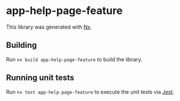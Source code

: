 # app-help-page-feature

This library was generated with [Nx](https://nx.dev).

## Building

Run `nx build app-help-page-feature` to build the library.

## Running unit tests

Run `nx test app-help-page-feature` to execute the unit tests via [Jest](https://jestjs.io).

